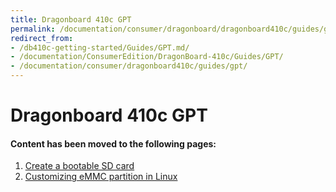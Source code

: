 ```yaml
---
title: Dragonboard 410c GPT
permalink: /documentation/consumer/dragonboard/dragonboard410c/guides/gpt/
redirect_from:
- /db410c-getting-started/Guides/GPT.md/
- /documentation/ConsumerEdition/DragonBoard-410c/Guides/GPT/
- /documentation/consumer/dragonboard410c/guides/gpt/
---
```

# Dragonboard 410c GPT

#### Content has been moved to the following pages:

1. [Create a bootable SD card](./bootable-sd-card.md)
2. [Customizing eMMC partition in Linux](./customize-emmc-partition.md)

